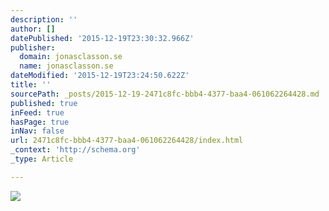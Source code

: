 ```yaml
---
description: ''
author: []
datePublished: '2015-12-19T23:30:32.966Z'
publisher:
  domain: jonasclasson.se
  name: jonasclasson.se
dateModified: '2015-12-19T23:24:50.622Z'
title: ''
sourcePath: _posts/2015-12-19-2471c8fc-bbb4-4377-baa4-061062264428.md
published: true
inFeed: true
hasPage: true
inNav: false
url: 2471c8fc-bbb4-4377-baa4-061062264428/index.html
_context: 'http://schema.org'
_type: Article

---
```

![](http://jonasclasson.se/wp-content/uploads/2015/09/JC19.jpg)